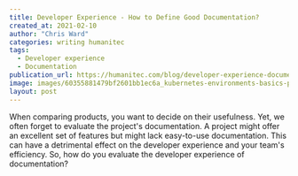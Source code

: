 ```yaml
---
title: Developer Experience - How to Define Good Documentation?
created_at: 2021-02-10
author: "Chris Ward"
categories: writing humanitec
tags: 
  - Developer experience
  - Documentation
publication_url: https://humanitec.com/blog/developer-experience-documentation
image: images/60355881479bf2601bb1ec6a_kubernetes-environments-basics-p-800.jpeg
layout: post
---
```


When comparing products, you want to decide on their usefulness. Yet, we often forget to evaluate the project's documentation. A project might offer an excellent set of features but might lack easy-to-use documentation. This can have a detrimental effect on the developer experience and your team's efficiency. So, how do you evaluate the developer experience of documentation?